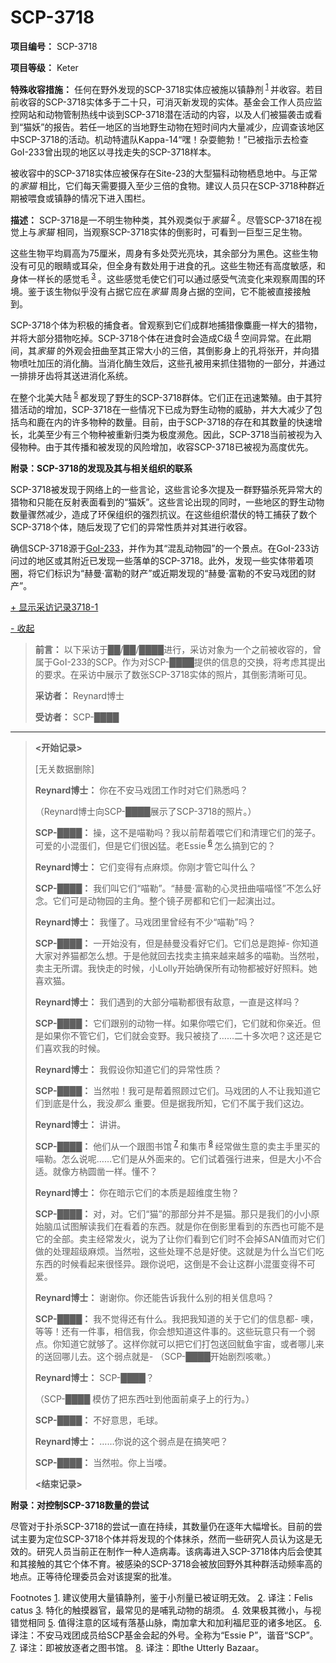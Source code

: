 # SCP-3718
                        


**项目编号：**  SCP-3718

**项目等级：**  Keter

**特殊收容措施：**  任何在野外发现的SCP-3718实体应被施以镇静剂<sup class='footnoteref'>
 <a shape='rect' class='footnoteref' id='footnoteref-1' href='javascript:;' onclick='WIKIDOT.page.utils.scrollToReference(&apos;footnote-1&apos;)'>1</a>
</sup>并收容。若目前收容的SCP-3718实体多于二十只，可消灭新发现的实体。基金会工作人员应监控网站和动物管制热线中谈到SCP-3718潜在活动的内容，以及人们被猫袭击或看到“猫妖”的报告。若任一地区的当地野生动物在短时间内大量减少，应调查该地区中SCP-3718的活动。机动特遣队Kappa-14“嘿！杂耍鲍勃！”已被指示去检查GoI-233曾出现的地区以寻找走失的SCP-3718样本。

被收容中的SCP-3718实体应被保存在Site-23的大型猫科动物栖息地中。与正常的*家猫* 相比，它们每天需要摄入至少三倍的食物。建议人员只在SCP-3718种群近期被喂食或镇静的情况下进入围栏。

**描述：**  SCP-3718是一不明生物种类，其外观类似于*家猫* <sup class='footnoteref'>
 <a shape='rect' class='footnoteref' id='footnoteref-2' href='javascript:;' onclick='WIKIDOT.page.utils.scrollToReference(&apos;footnote-2&apos;)'>2</a>
</sup>。尽管SCP-3718在视觉上与*家猫* 相同，当观察SCP-3718实体的倒影时，可看到一巨型三足生物。

这些生物平均肩高为75厘米，周身有多处荧光亮块，其余部分为黑色。这些生物没有可见的眼睛或耳朵，但全身有数处用于进食的孔。这些生物还有高度敏感，和身体一样长的感觉毛<sup class='footnoteref'>
 <a shape='rect' class='footnoteref' id='footnoteref-3' href='javascript:;' onclick='WIKIDOT.page.utils.scrollToReference(&apos;footnote-3&apos;)'>3</a>
</sup>。这些感觉毛使它们可以通过感受气流变化来观察周围的环境。鉴于该生物似乎没有占据它应在*家猫* 周身占据的空间，它不能被直接接触到。

SCP-3718个体为积极的捕食者。曾观察到它们成群地捕猎像麋鹿一样大的猎物，并将大部分猎物吃掉。SCP-3718个体在进食时会造成C级<sup class='footnoteref'>
 <a shape='rect' class='footnoteref' id='footnoteref-4' href='javascript:;' onclick='WIKIDOT.page.utils.scrollToReference(&apos;footnote-4&apos;)'>4</a>
</sup>空间异常。在此期间，其*家猫* 的外观会扭曲至其正常大小的三倍，其倒影身上的孔将张开，并向猎物喷吐加压的消化酶。当消化酶生效后，这些孔被用来抓住猎物的一部分，并通过一排排牙齿将其送进消化系统。

在整个北美大陆<sup class='footnoteref'>
 <a shape='rect' class='footnoteref' id='footnoteref-5' href='javascript:;' onclick='WIKIDOT.page.utils.scrollToReference(&apos;footnote-5&apos;)'>5</a>
</sup>都发现了野生的SCP-3718群体。它们正在迅速繁殖。由于其狩猎活动的增加，SCP-3718在一些情况下已成为野生动物的威胁，并大大减少了包括鸟和鹿在内的许多物种的数量。目前，由于SCP-3718的存在和其数量的快速增长，北美至少有三个物种被重新归类为极度濒危。因此，SCP-3718当前被视为入侵物种。由于其传播和被发现的风险增加，收容SCP-3718已被视为高度优先。

**附录：SCP-3718的发现及其与相关组织的联系** 

SCP-3718被发现于网络上的一些言论，这些言论多次提及一群野猫杀死异常大的猎物和只能在反射表面看到的“猫妖”。这些言论出现的同时，一些地区的野生动物数量骤然减少，造成了环保组织的强烈抗议。在这些组织潜伏的特工捕获了数个SCP-3718个体，随后发现了它们的异常性质并对其进行收容。

确信SCP-3718源于[GoI-233](http://scp-wiki-cn.wikidot.com/herman-fuller-hub)，并作为其“混乱动物园”的一个景点。在GoI-233访问过的地区或其附近已发现一些落单的SCP-3718。此外，发现一些实体带着项圈，将它们标识为“赫曼·富勒的财产”或近期发现的“赫曼·富勒的不安马戏团的财产”。


<a shape='rect' class='collapsible-block-link' href='javascript:;'>+&#160;&#26174;&#31034;&#37319;&#35775;&#35760;&#24405;3718-1</a>

<a shape='rect' class='collapsible-block-link' href='javascript:;'>-&#160;&#25910;&#36215;</a>


> **前言：**  以下采访于██/██/████进行，采访对象为一个之前被收容的，曾属于GoI-233的SCP。作为对SCP-████提供的信息的交换，将考虑其提出的要求。在采访中展示了数张SCP-3718实体的照片，其倒影清晰可见。
> 
> **采访者：**  Reynard博士
> 
> **受访者：**  SCP-████
> 
> 
---
> 
> **<开始记录>** 
> 
> [无关数据删除]
> 
> **Reynard博士：**  你在不安马戏团工作时对它们熟悉吗？
> 
> （Reynard博士向SCP-████展示了SCP-3718的照片。）
> 
> **SCP-████：**  操，这不是喵勒吗？我以前帮着喂它们和清理它们的笼子。可爱的小混蛋们，但是它们很凶猛。老Essie<sup class='footnoteref'>
 <a shape='rect' class='footnoteref' id='footnoteref-6' href='javascript:;' onclick='WIKIDOT.page.utils.scrollToReference(&apos;footnote-6&apos;)'>6</a>
</sup>怎么搞到它的？
> 
> **Reynard博士：**  它们变得有点麻烦。你刚才管它叫什么？
> 
> **SCP-████：**  我们叫它们“喵勒”。“赫曼·富勒的心灵扭曲喵喵怪”不怎么好念。它们可是动物园的主角。整个镜子房都和它们一起演出过。
> 
> **Reynard博士：**  我懂了。马戏团里曾经有不少“喵勒”吗？
> 
> **SCP-████：**  一开始没有，但是赫曼没看好它们。它们总是跑掉- 你知道大家对养猫都怎么想。于是他就回去找卖主搞来越来越多的喵勒。当然啦，卖主无所谓。我快走的时候，小Lolly开始确保所有动物都被好好照料。她喜欢猫。
> 
> **Reynard博士：**  我们遇到的大部分喵勒都很有敌意，一直是这样吗？
> 
> **SCP-████：**  它们跟别的动物一样。如果你喂它们，它们就和你亲近。但是如果你不管它们，它们就会变野。我只被挠了……二十多次吧？这还是它们喜欢我的时候。
> 
> **Reynard博士：**  我假设你知道它们的异常性质？
> 
> **SCP-████：**  当然啦！我可是帮着照顾过它们。马戏团的人不让我知道它们到底是什么，我没*那么* 重要。但是据我所知，它们不属于我们这边。
> 
> **Reynard博士：**  讲讲。
> 
> **SCP-████：**  他们从一个跟图书馆<sup class='footnoteref'>
 <a shape='rect' class='footnoteref' id='footnoteref-7' href='javascript:;' onclick='WIKIDOT.page.utils.scrollToReference(&apos;footnote-7&apos;)'>7</a>
</sup>和集市<sup class='footnoteref'>
 <a shape='rect' class='footnoteref' id='footnoteref-8' href='javascript:;' onclick='WIKIDOT.page.utils.scrollToReference(&apos;footnote-8&apos;)'>8</a>
</sup>经常做生意的卖主手里买的喵勒。怎么说呢……它们是从外面来的。它们试着强行进来，但是大小不合适。就像方枘圆凿一样。懂不？
> 
> **Reynard博士：**  你在暗示它们的本质是超维度生物？
> 
> **SCP-████：**  对，对。它们“猫”的那部分并不是猫。那只是我们的小小原始脑瓜试图解读我们在看着的东西。就是你在倒影里看到的东西也可能不是它的全部。卖主经常发火，说为了让你们看到它们时不会掉SAN值而对它们做的处理超级麻烦。当然啦，这些处理不总是好使。这就是为什么当它们吃东西的时候看起来很怪异。跟你说吧，这倒是不会让这群小混蛋变得不可爱。
> 
> **Reynard博士：**  谢谢你。你还能告诉我什么别的相关信息吗？
> 
> **SCP-████：**  我不觉得还有什么。我把我知道的关于它们的信息都- 噢，等等！还有一件事，相信我，你会想知道这件事的。这些玩意只有一个弱点。你知道它就够了。这样你就可以把它们打包送回鱿鱼宇宙，或者哪儿来的送回哪儿去。这个弱点就是- （SCP-████开始剧烈咳嗽。）
> 
> **Reynard博士：**  SCP-████？
> 
> （SCP-████ 模仿了把东西吐到他面前桌子上的行为。）
> 
> **SCP-████：**  不好意思，毛球。
> 
> **Reynard博士：**  ……你说的这个弱点是在搞笑吧？
> 
> **SCP-████：**  当然啦。你上当喽。
> 
> **<结束记录>** 
> 




**附录：对控制SCP-3718数量的尝试** 

尽管对于扑杀SCP-3718的尝试一直在持续，其数量仍在逐年大幅增长。目前的尝试主要为定位SCP-3718个体并将发现的个体抹杀，然而一些研究人员认为这是无效的。研究人员当前正在制作一种人造病毒。该病毒进入SCP-3718体内后会使其和其接触的其它个体不育。被感染的SCP-3718会被放回野外其种群活动频率高的地点。正等待伦理委员会对该提案的批准。



Footnotes
<a shape='rect' href='javascript:;' onclick='WIKIDOT.page.utils.scrollToReference(&apos;footnoteref-1&apos;)'>1</a>. 建议使用大量镇静剂，鉴于小剂量已被证明无效。
<a shape='rect' href='javascript:;' onclick='WIKIDOT.page.utils.scrollToReference(&apos;footnoteref-2&apos;)'>2</a>. 译注：Felis catus
<a shape='rect' href='javascript:;' onclick='WIKIDOT.page.utils.scrollToReference(&apos;footnoteref-3&apos;)'>3</a>. 特化的触摸器官，最常见的是哺乳动物的胡须。
<a shape='rect' href='javascript:;' onclick='WIKIDOT.page.utils.scrollToReference(&apos;footnoteref-4&apos;)'>4</a>. 效果极其微小，与视错觉相同
<a shape='rect' href='javascript:;' onclick='WIKIDOT.page.utils.scrollToReference(&apos;footnoteref-5&apos;)'>5</a>. 值得注意的区域有落基山脉，南加拿大和加利福尼亚的诸多地区。
<a shape='rect' href='javascript:;' onclick='WIKIDOT.page.utils.scrollToReference(&apos;footnoteref-6&apos;)'>6</a>. 译注：不安马戏团成员给SCP基金会起的外号。全称为“Essie P”，谐音“SCP”。
<a shape='rect' href='javascript:;' onclick='WIKIDOT.page.utils.scrollToReference(&apos;footnoteref-7&apos;)'>7</a>. 译注：即被放逐者之图书馆。
<a shape='rect' href='javascript:;' onclick='WIKIDOT.page.utils.scrollToReference(&apos;footnoteref-8&apos;)'>8</a>. 译注：即the Utterly Bazaar。


                    